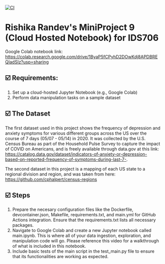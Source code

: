 [![CI](https://github.com/nogibjj/Rishika_Randev_MiniProject_1/actions/workflows/hello.yml/badge.svg)](https://github.com/nogibjj/Rishika_Randev_MiniProject_1/actions/workflows/hello.yml)

# Rishika Randev's MiniProject 9 (Cloud Hosted Notebook) for IDS706

Google Colab notebook link: https://colab.research.google.com/drive/1ByaP5fCPyhD2DOwKdj8APDBREQIadSIz?usp=sharing

## ☑️ Requirements:
1. Set up a cloud-hosted Jupyter Notebook (e.g., Google Colab)
2. Perform data manipulation tasks on a sample dataset

## ☑️ The Dataset
The first dataset used in this project shows the frequency of depression and anxiety symptoms for various different groups across the US over the course of 7 days (05/07 - 05/14) in 2020. It was collected by the U.S. Census Bureau as part of the Household Pulse Survey to capture the impact of COVID on Americans, and is freely available through data.gov at this link: https://catalog.data.gov/dataset/indicators-of-anxiety-or-depression-based-on-reported-frequency-of-symptoms-during-last-7-.

The second dataset in this project is a mapping of each US state to a regional division and region, and was taken from here: https://github.com/cphalpert/census-regions

## ☑️ Steps
1. Prepare the necesary configuration files like the Dockerfile, devcontainer.json, Makefile, requirements.txt, and main.yml for GitHub Actions integration. Ensure that the requirements.txt lists all necessary packages.
2. Navigate to Google Colab and create a new Jupyter notebook called main.ipynb. This is where all of your data ingestion, exploration, and manipulation code will go. Please reference this video for a walkthrough of what is included in this notebook.
3. Include basic tests of the main script in the test_main.py file to ensure that its functionalities are working as expected.
